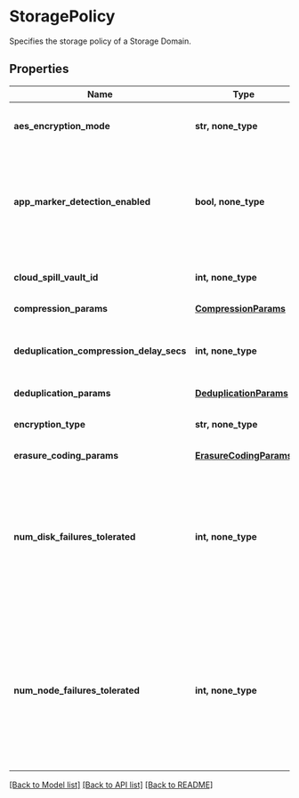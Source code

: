 # StoragePolicy

Specifies the storage policy of a Storage Domain.

## Properties
Name | Type | Description | Notes
------------ | ------------- | ------------- | -------------
**aes_encryption_mode** | **str, none_type** | Specifies the encryption mode for a Storage Domain. | [optional] 
**app_marker_detection_enabled** | **bool, none_type** | Specifies whether app marker detection is enabled. When enabled, app markers will be removed from data and put in separate chunks. | [optional] 
**cloud_spill_vault_id** | **int, none_type** | Specifies the vault id assigned for cloud spill for a Storage Domain. | [optional] 
**compression_params** | [**CompressionParams**](CompressionParams.md) |  | [optional] 
**deduplication_compression_delay_secs** | **int, none_type** | Specifies the time in seconds when deduplication and compression of the Storage Domain starts. | [optional] 
**deduplication_params** | [**DeduplicationParams**](DeduplicationParams.md) |  | [optional] 
**encryption_type** | **str, none_type** | Specifies the encryption type for a Storage Domain. | [optional] 
**erasure_coding_params** | [**ErasureCodingParams**](ErasureCodingParams.md) |  | [optional] 
**num_disk_failures_tolerated** | **int, none_type** | Specifies the number of disk failures to tolerate for a Storage Domain. By default, this field is 1 for cluster with three or more nodes. If erasure coding is enabled, this field will be the same as numCodedStripes. | [optional] 
**num_node_failures_tolerated** | **int, none_type** | Specifies the number of node failures to tolerate for a Storage Domain. By default this field is replication factor minus 1 for replication chunk files and is the same as numCodedStripes for erasure coding chunk files. | [optional] 

[[Back to Model list]](../README.md#documentation-for-models) [[Back to API list]](../README.md#documentation-for-api-endpoints) [[Back to README]](../README.md)


